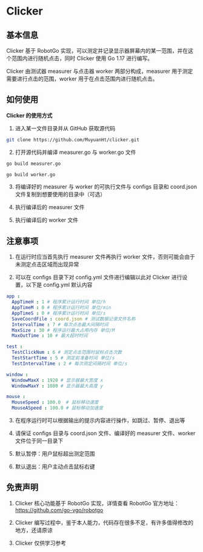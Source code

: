 # Clicker

## 基本信息

Clicker 基于 RobotGo 实现，可以测定并记录显示器屏幕内的某一范围，并在这个范围内进行随机点击，同时 Clicker 使用 Go 1.17 进行编写。

Clicker 由测试器 measurer 与点击器 worker 两部分构成，measurer 用于测定需要进行点击的范围，worker 用于在点击范围内进行随机点击。

## 如何使用

**Clicker 的使用方式**

1. 进入某一文件目录并从 GitHub 获取源代码

```bash
git clone https://github.com/MuyuanHt/clicker.git
```

2. 打开源代码并编译 measurer.go 与 worker.go 文件

```bash
go build measurer.go

go build worker.go
```

3. 将编译好的 measurer 与 worker 的可执行文件与 configs 目录和 coord.json 文件复制到想要使用的目录中（可选）

4. 执行编译后的 measurer 文件

5. 执行编译后的 worker 文件

## 注意事项

1. 在运行时应当首先执行 measurer 文件再执行 worker 文件，否则可能会由于未测定点击区域而出现异常

2. 可以在 configs 目录下对 config.yml 文件进行编辑以此对 Clicker 进行设置，以下是 config.yml 默认内容

```yml
app :
  AppTimeH : 1 # 程序累计运行时间 单位/h
  AppTimeM : 0 # 程序累计运行时间 单位/min
  AppTimeS : 0 # 程序累计运行时间 单位/s
  SaveCoordFile : coord.json # 测试数据记录文件名称
  IntervalTime : 7 # 每次点击最大间隔时间
  MaxSize : 30 # 程序运行最大占用内存 单位/M
  MaxOutTime : 10 # 最大超时时间

test :
  TestClickNum : 6 # 测定点击范围时鼠标点击次数
  TestStartTime : 5 # 测定前准备时间 单位/s
  TestIntervalTime : 2 # 每次测定间隔时间 单位/s

window :
  WindowMaxX : 1920 # 显示器最大宽度 x
  WindowMaxY : 1080 # 显示器最大高度 y

mouse :
  MouseSpeed : 100.0  # 鼠标移动速度
  MouseASpeed : 100.0 # 鼠标移动加速度
```

3. 在程序运行时可以根据输出的提示内容进行操作，如跳过、暂停、退出等

4. 请保证 configs 目录与 coord.json 文件、编译好的 measurer 文件、worker 文件位于同一目录下

5. 默认暂停：用户鼠标超出测定范围

6. 默认退出：用户主动点击鼠标右键

## 免责声明

1. Clicker 核心功能基于 RobotGo 实现，详情查看 RobotGo 官方地址：https://github.com/go-vgo/robotgo

2. Clicker 编写过程中，鉴于本人能力，代码存在很多不足，有许多值得修改的地方，还请原谅

3. Clicker 仅供学习参考
